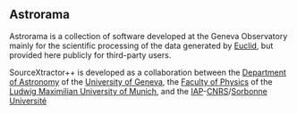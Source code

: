 ## Astrorama

Astrorama is a collection of software developed at the
Geneva Observatory mainly for the scientific processing of the
data generated by [Euclid](https://www.euclid-ec.org/?page_id=2625),
but provided here publicly for third-party users.

SourceXtractor++ is developed as a collaboration between the
[Department of Astronomy](https://www.unige.ch/sciences/astro/en/) of the [University of Geneva](https://www.unige.ch/),
the [Faculty of Physics](https://www.physik.lmu.de/en/index.html) of the [Ludwig Maximilian University of Munich](https://www.lmu.de/en/),
and the [IAP](http://www.iap.fr/)-[CNRS](http://www.cnrs.fr/)/[Sorbonne Université](https://www.sorbonne-universite.fr/)
